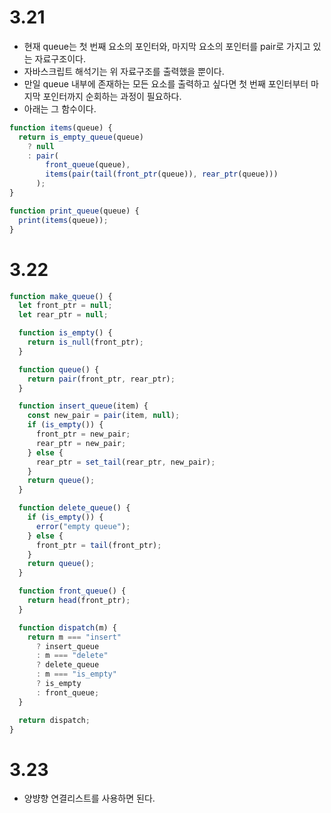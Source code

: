# 3.21

- 현재 queue는 첫 번째 요소의 포인터와, 마지막 요소의 포인터를 pair로 가지고 있는 자료구조이다.
- 자바스크립트 해석기는 위 자료구조를 출력했을 뿐이다.
- 만일 queue 내부에 존재하는 모든 요소를 출력하고 싶다면 첫 번째 포인터부터 마지막 포인터까지 순회하는 과정이 필요하다.
- 아래는 그 함수이다.

```js
function items(queue) {
  return is_empty_queue(queue)
    ? null
    : pair(
        front_queue(queue),
        items(pair(tail(front_ptr(queue)), rear_ptr(queue)))
      );
}

function print_queue(queue) {
  print(items(queue));
}
```

# 3.22

```js
function make_queue() {
  let front_ptr = null;
  let rear_ptr = null;

  function is_empty() {
    return is_null(front_ptr);
  }

  function queue() {
    return pair(front_ptr, rear_ptr);
  }

  function insert_queue(item) {
    const new_pair = pair(item, null);
    if (is_empty()) {
      front_ptr = new_pair;
      rear_ptr = new_pair;
    } else {
      rear_ptr = set_tail(rear_ptr, new_pair);
    }
    return queue();
  }

  function delete_queue() {
    if (is_empty()) {
      error("empty queue");
    } else {
      front_ptr = tail(front_ptr);
    }
    return queue();
  }

  function front_queue() {
    return head(front_ptr);
  }

  function dispatch(m) {
    return m === "insert"
      ? insert_queue
      : m === "delete"
      ? delete_queue
      : m === "is_empty"
      ? is_empty
      : front_queue;
  }

  return dispatch;
}
```

# 3.23

- 양뱡향 연결리스트를 사용하면 된다.
